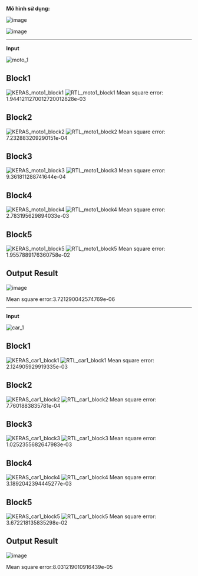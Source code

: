 **Mô hình sử dụng:**

![image](https://user-images.githubusercontent.com/80138548/127025136-eee36b13-38ff-4ddd-a44d-c8965d6403bd.png)


![image](https://user-images.githubusercontent.com/80148486/127024061-3d42019d-b0f8-42b9-ad73-b90a610edd2e.png)

--------------------------------------------------------------------------------

**Input**

![moto_1](https://user-images.githubusercontent.com/80148486/127021343-dd3d12aa-fee2-4378-9f66-4ea16dc3258d.jpg)

**Block1**
--------------------------------------------------------------------------------
![KERAS_moto1_block1](https://user-images.githubusercontent.com/80148486/127021578-c0268bc5-739c-4c63-98e6-e50b62f5eacf.png)
![RTL_moto1_block1](https://user-images.githubusercontent.com/80148486/127021641-526a3532-8235-4fa1-806d-9f5bdad634d1.png)
Mean square error: 1.9441211270012720012828e-03

**Block2**
--------------------------------------------------------------------------------
![KERAS_moto1_block2](https://user-images.githubusercontent.com/80148486/127021720-bf2f74ab-b069-494a-89bd-8b1b55d976ec.png)
![RTL_moto1_block2](https://user-images.githubusercontent.com/80148486/127021736-477c35f6-0496-43e1-969e-ddba27155507.png)
Mean square error: 7.232883209290151e-04

**Block3**
--------------------------------------------------------------------------------
![KERAS_moto1_block3](https://user-images.githubusercontent.com/80148486/127021820-787dbce4-83ea-4b23-8475-3753282c6437.png)
![RTL_moto1_block3](https://user-images.githubusercontent.com/80148486/127021830-c587056a-7f73-421a-a39f-6ee0ecb2ebd4.png)
Mean square error: 9.361811288741644e-04

**Block4**
--------------------------------------------------------------------------------
![KERAS_moto1_block4](https://user-images.githubusercontent.com/80148486/127021888-591471d5-560d-4519-970a-da0dadfffd51.png)
![RTL_moto1_block4](https://user-images.githubusercontent.com/80148486/127021909-c02be795-2044-4a03-a5aa-be607d3eff39.png)
Mean square error: 2.783195629894033e-03

**Block5**
--------------------------------------------------------------------------------
![KERAS_moto1_block5](https://user-images.githubusercontent.com/80148486/127022002-42f73ca6-f6eb-40a0-8566-c8acb43a2038.png)
![RTL_moto1_block5](https://user-images.githubusercontent.com/80148486/127022036-cd481551-242d-40b2-9ffc-bd58b87f7458.png)
Mean square error: 1.9557889176360758e-02

**Output Result**
--------------------------------------------------------------------------------
![image](https://user-images.githubusercontent.com/80148486/127022897-ea4fbdfe-b7ce-4351-aa5c-1af86fc1de4e.png)

Mean square error:3.721290042574769e-06

********************************************************************************
**Input**

![car_1](https://user-images.githubusercontent.com/80148486/127023437-923011ab-9a7d-469d-a5f7-e6102dcf05fc.jpg)

**Block1**
--------------------------------------------------------------------------------
![KERAS_car1_block1](https://user-images.githubusercontent.com/80148486/127023470-a30255ec-b6f7-474a-8958-44ef18f6356e.png)
![RTL_car1_block1](https://user-images.githubusercontent.com/80148486/127023486-f40060d1-532d-4413-b97e-351e99b24dfa.png)
Mean square error: 2.124905929919335e-03

**Block2**
--------------------------------------------------------------------------------
![KERAS_car1_block2](https://user-images.githubusercontent.com/80148486/127023510-becd9db0-de0a-45f6-b2fe-41070bfe1d58.png)
![RTL_car1_block2](https://user-images.githubusercontent.com/80148486/127023525-bcdbd7e7-f78d-4b9c-a556-d5b6ba635430.png)
Mean square error: 7.7601883835781e-04

**Block3**
--------------------------------------------------------------------------------
![KERAS_car1_block3](https://user-images.githubusercontent.com/80148486/127023545-dad54af8-93cd-4272-bcd1-fa182e1744dd.png)
![RTL_car1_block3](https://user-images.githubusercontent.com/80148486/127023560-90e1a15a-b987-4971-8dd7-aa174db841e5.png)
Mean square error: 1.0252355682647983e-03

**Block4**
--------------------------------------------------------------------------------
![KERAS_car1_block4](https://user-images.githubusercontent.com/80148486/127023572-1f322f8d-0d1a-4bed-bb06-faaf4d3d68af.png)
![RTL_car1_block4](https://user-images.githubusercontent.com/80148486/127023581-b59a5bc0-e912-45d3-a3b3-530daac7e496.png)
Mean square error: 3.1892042394445277e-03

**Block5**
--------------------------------------------------------------------------------
![KERAS_car1_block5](https://user-images.githubusercontent.com/80148486/127023596-3566ac94-b878-487b-a3dc-2d881b442cb7.png)
![RTL_car1_block5](https://user-images.githubusercontent.com/80148486/127023611-047e33cf-83cc-44bc-84a7-cee0bb5f519a.png)
Mean square error: 3.672218135835298e-02

**Output Result**
--------------------------------------------------------------------------------
![image](https://user-images.githubusercontent.com/80148486/127023949-dd4d4417-1f4c-4dac-bb45-66d47f54256c.png)

Mean square error:8.031219010916439e-05








